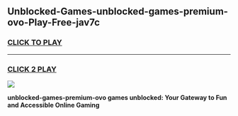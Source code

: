 
## Unblocked-Games-unblocked-games-premium-ovo-Play-Free-jav7c
<h3>
<a href="https://premium76.site?title=unblocked-games-premium-ovo&ref=17A">CLICK TO PLAY</a></h3>
<hr>

<h3>
<a href="https://premium76.site?title=unblocked-games-premium-ovo&ref=17A">CLICK 2 PLAY</a>
  
</h3>

<a href="https://premium76.site?title=unblocked-games-premium-ovo&ref=17A"><img src="https://clearcache.store/games.png"></a>


**unblocked-games-premium-ovo games unblocked: Your Gateway to Fun and Accessible Online Gaming**
